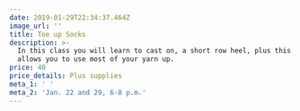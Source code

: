 ```yaml
---
date: 2019-01-29T22:34:37.464Z
image_url: ''
title: Toe up Socks
description: >-
  In this class you will learn to cast on, a short row heel, plus this method
  allows you to use most of your yarn up.
price: 40
price_details: Plus supplies
meta_1: ' '
meta_2: 'Jan. 22 and 29, 6-8 p.m.'
---
```


